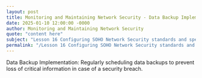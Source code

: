 ```yaml
---
layout: post
title: Monitoring and Maintaining Network Security - Data Backup Implementation
date: 2025-01-10 12:00:00 -0000
author: Monitoring and Maintaining Network Security
quote: "content here"
subject: "Lesson 16 Configuring SOHO Network Security standards and specifications"
permalink: "/Lesson 16 Configuring SOHO Network Security standards and specifications/Monitoring and Maintaining Network Security/Monitoring and Maintaining Network Security - Data Backup Implementation"
---
```


Data Backup Implementation: Regularly scheduling data backups to prevent loss of critical information in case of a security breach.
